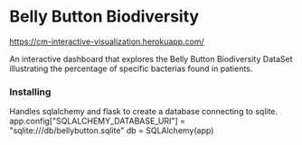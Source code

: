 # Belly Button Biodiversity
https://cm-interactive-visualization.herokuapp.com/

An interactive dashboard that explores the Belly Button Biodiversity DataSet illustrating the percentage of specific bacterias found in patients.

### Installing
Handles sqlalchemy and flask to create a database connecting to sqlite. 
        app.config["SQLALCHEMY_DATABASE_URI"] = "sqlite:///db/bellybutton.sqlite"
        db = SQLAlchemy(app)


